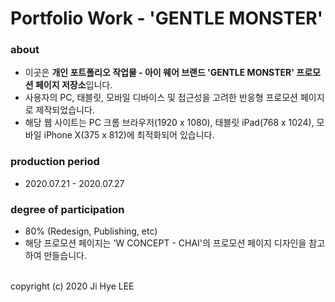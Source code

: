 # Portfolio Work - 'GENTLE MONSTER'

### about
- 이곳은 **개인 포트폴리오 작업물 - 아이 웨어 브랜드 'GENTLE MONSTER' 프로모션 페이지 저장소**입니다.
- 사용자의 PC, 태블릿, 모바일 디바이스 및 접근성을 고려한 반응형 프로모션 페이지로 제작되었습니다.
- 해당 웹 사이트는 PC 크롬 브라우저(1920 x 1080), 태블릿 iPad(768 x 1024), 모바일 iPhone X(375 x 812)에 최적화되어 있습니다.

### production period
- 2020.07.21 - 2020.07.27

### degree of participation
- 80% (Redesign, Publishing, etc)
- 해당 프로모션 페이지는 'W CONCEPT - CHAI'의 프로모션 페이지 디자인을 참고하여 만들습니다.

<br>
copyright (c) 2020 Ji Hye LEE
